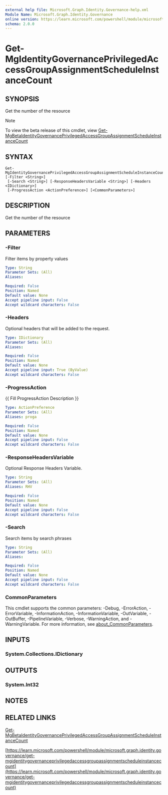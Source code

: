 ```yaml
---
external help file: Microsoft.Graph.Identity.Governance-help.xml
Module Name: Microsoft.Graph.Identity.Governance
online version: https://learn.microsoft.com/powershell/module/microsoft.graph.identity.governance/get-mgidentitygovernanceprivilegedaccessgroupassignmentscheduleinstancecount
schema: 2.0.0
---
```


# Get-MgIdentityGovernancePrivilegedAccessGroupAssignmentScheduleInstanceCount

## SYNOPSIS
Get the number of the resource

> [!NOTE]
> To view the beta release of this cmdlet, view [Get-MgBetaIdentityGovernancePrivilegedAccessGroupAssignmentScheduleInstanceCount](/powershell/module/Microsoft.Graph.Beta.Identity.Governance/Get-MgBetaIdentityGovernancePrivilegedAccessGroupAssignmentScheduleInstanceCount?view=graph-powershell-beta)

## SYNTAX

```
Get-MgIdentityGovernancePrivilegedAccessGroupAssignmentScheduleInstanceCount [-Filter <String>]
 [-Search <String>] [-ResponseHeadersVariable <String>] [-Headers <IDictionary>]
 [-ProgressAction <ActionPreference>] [<CommonParameters>]
```

## DESCRIPTION
Get the number of the resource

## PARAMETERS

### -Filter
Filter items by property values

```yaml
Type: String
Parameter Sets: (All)
Aliases:

Required: False
Position: Named
Default value: None
Accept pipeline input: False
Accept wildcard characters: False
```

### -Headers
Optional headers that will be added to the request.

```yaml
Type: IDictionary
Parameter Sets: (All)
Aliases:

Required: False
Position: Named
Default value: None
Accept pipeline input: True (ByValue)
Accept wildcard characters: False
```

### -ProgressAction
{{ Fill ProgressAction Description }}

```yaml
Type: ActionPreference
Parameter Sets: (All)
Aliases: proga

Required: False
Position: Named
Default value: None
Accept pipeline input: False
Accept wildcard characters: False
```

### -ResponseHeadersVariable
Optional Response Headers Variable.

```yaml
Type: String
Parameter Sets: (All)
Aliases: RHV

Required: False
Position: Named
Default value: None
Accept pipeline input: False
Accept wildcard characters: False
```

### -Search
Search items by search phrases

```yaml
Type: String
Parameter Sets: (All)
Aliases:

Required: False
Position: Named
Default value: None
Accept pipeline input: False
Accept wildcard characters: False
```

### CommonParameters
This cmdlet supports the common parameters: -Debug, -ErrorAction, -ErrorVariable, -InformationAction, -InformationVariable, -OutVariable, -OutBuffer, -PipelineVariable, -Verbose, -WarningAction, and -WarningVariable. For more information, see [about_CommonParameters](http://go.microsoft.com/fwlink/?LinkID=113216).

## INPUTS

### System.Collections.IDictionary
## OUTPUTS

### System.Int32
## NOTES

## RELATED LINKS
[Get-MgBetaIdentityGovernancePrivilegedAccessGroupAssignmentScheduleInstanceCount](/powershell/module/Microsoft.Graph.Beta.Identity.Governance/Get-MgBetaIdentityGovernancePrivilegedAccessGroupAssignmentScheduleInstanceCount?view=graph-powershell-beta)

[https://learn.microsoft.com/powershell/module/microsoft.graph.identity.governance/get-mgidentitygovernanceprivilegedaccessgroupassignmentscheduleinstancecount](https://learn.microsoft.com/powershell/module/microsoft.graph.identity.governance/get-mgidentitygovernanceprivilegedaccessgroupassignmentscheduleinstancecount)





